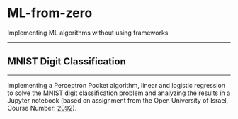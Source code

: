 # ML-from-zero

Implementing ML algorithms without using frameworks

---

## MNIST Digit Classification

---

Implementing a Perceptron Pocket algorithm, linear and logistic regression to solve the MNIST digit classification problem and analyzing the results in a Jupyter notebook (based on assignment from the Open University of Israel, Course Number: [2092](https://www.openu.ac.il/courses/20942.htm)).